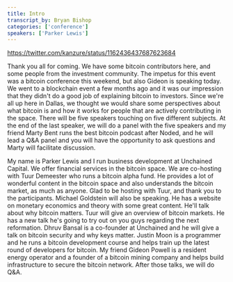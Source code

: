 ```yaml
---
title: Intro
transcript_by: Bryan Bishop
categories: ['conference']
speakers: ['Parker Lewis']
---
```


<https://twitter.com/kanzure/status/1162436437687623684>

Thank you all for coming. We have some bitcoin contributors here, and some people from the investment community. The impetus for this event was a bitcoin conference this weekend, but also Gideon is speaking today. We went to a blockchain event a few months ago and it was our impression that they didn't do a good job of explaining bitcoin to investors. Since we're all up here in Dallas, we thought we would share some perspectives about what bitcoin is and how it works for people that are actively contributing in the space. There will be five speakers touching on five different subjects. At the end of the last speaker, we will do a panel with the five speakers and my friend Marty Bent runs the best bitcoin podcast after Noded, and he will lead a Q&A panel and you will have the opportunity to ask questions and Marty will facilitate discussion.

My name is Parker Lewis and I run business development at Unchained Capital. We offer financial services in the bitcoin space. We are co-hosting with Tuur Demeester who runs a bitcoin alpha fund. He provides a lot of wonderful content in the bitcoin space and also understands the bitcoin market, as much as anyone. Glad to be hosting with Tuur, and thank you to the participants. Michael Goldstein will also be speaking. He has a website on monetary economics and theory with some great content. He'll talk about why bitcoin matters. Tuur will give an overview of bitcoin markets. He has a new talk he's going to try out on you guys regarding the next reformation. Dhruv Bansal is a co-founder at Unchained and he will give a talk on bitcoin security and why keys matter. Justin Moon is a programmer and he runs a bitcoin development course and helps train up the latest round of developers for bitcoin. My friend Gideon Powell is a resident energy operator and a founder of a bitcoin mining company and helps build infrastructure to secure the bitcoin network. After those talks, we will do Q&A.


